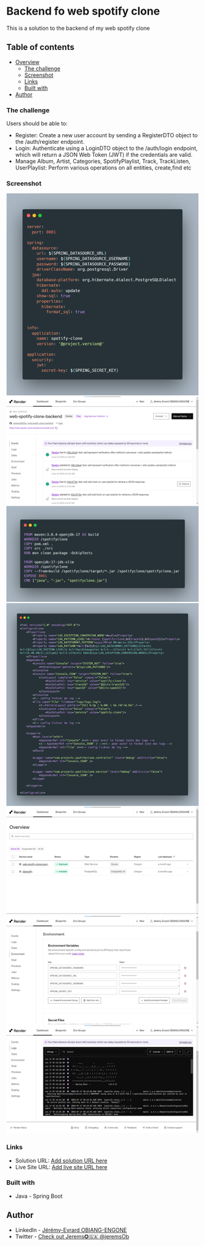 # Backend fo web spotify clone

This is a solution to the backend of my web spotify clone
## Table of contents

- [Overview](#overview)
  - [The challenge](#the-challenge)
  - [Screenshot](#screenshot)
  - [Links](#links)
  - [Built with](#built-with)
- [Author](#author)

### The challenge

Users should be able to:
- Register: Create a new user account by sending a RegisterDTO object to the /auth/register endpoint.
- Login: Authenticate using a LoginDTO object to the /auth/login endpoint, which will return a JSON Web Token (JWT) if the credentials are valid.
- Manage Album, Artist, Categories, SpotifyPlaylist, Track, TrackListen, UserPlaylist: Perform various operations on all entities, create,find etc


### Screenshot

![](./screenshots/application_yml.png)
![](./screenshots/backend_dashboard_deploy.jpg)
![](./screenshots/dockerfile.png)
![](./screenshots/log4jxml.png)
![](./screenshots/render_dashboard.jpg)
![](./screenshots/render_environnement.jpg)
![](./screenshots/render_log.jpg)


### Links

- Solution URL: [Add solution URL here](https://github.com/Jerems412Dev/web-spotify-clone-backend)
- Live Site URL: [Add live site URL here](https://web-spotify-clone-4eml.vercel.app/)

### Built with

- Java - Spring Boot

## Author

- LinkedIn - [Jérémy-Evrard OBIANG-ENGONE](https://www.linkedin.com/in/j%C3%A9r%C3%A9my-evrard-obiang-engone-257436247/)
- Twitter - [Check out Jerems✪🇬🇦 @jeremsOb ](https://x.com/jeremsOb?t=tuX8ctBHgo2b5buKLmVXXA&s=08)
